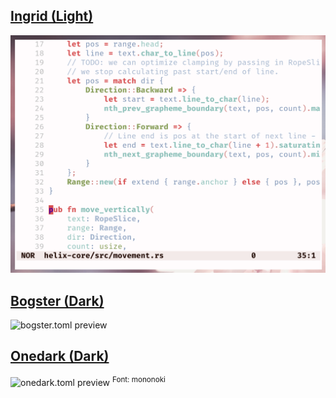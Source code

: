## [Ingrid (Light)](https://github.com/helix-editor/helix/blob/master/contrib/themes/ingrid.toml)

![ingrid.toml preview](https://raw.githubusercontent.com/inTarga/dotfiles/master/previews/ingrid.png)

## [Bogster (Dark)](https://github.com/helix-editor/helix/blob/master/contrib/themes/bogster.toml)

![bogster.toml preview](https://user-images.githubusercontent.com/46892771/121819540-e5099e80-cc8d-11eb-806a-35b84a440762.png)

## [Onedark (Dark)](https://github.com/helix-editor/helix/blob/master/contrib/themes/onedark.toml)

![onedark.toml preview](https://user-images.githubusercontent.com/23398472/121844415-9695e780-cd01-11eb-9e68-9a67b0a0b580.png)
<sup>Font: mononoki</sup>